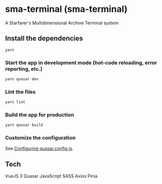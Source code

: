 # sma-terminal (sma-terminal)

 A Starfarer's Multidimensional Archive Terminal system

## Install the dependencies
```bash
yarn
```

### Start the app in development mode (hot-code reloading, error reporting, etc.)
```bash
yarn quasar dev
```

### Lint the files
```bash
yarn lint
```



### Build the app for production
```bash
yarn quasar build
```

### Customize the configuration
See [Configuring quasar.config.js](https://v2.quasar.dev/quasar-cli-vite/quasar-config-js).

## Tech
VueJS 3
Quasar
JavaScript
SASS
Axios
Pinia
